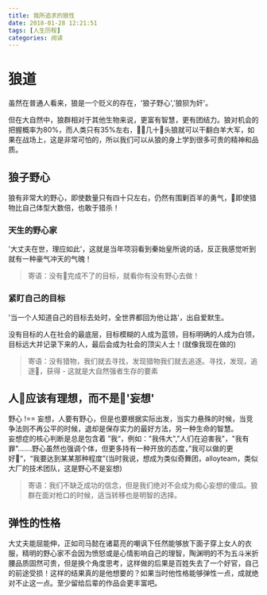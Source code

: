 ```yaml
---
title: 我所追求的狼性
date: 2018-01-28 12:21:51
tags: [人生历程]
categories: 阅读
---
```

# 狼道

虽然在普通人看来，狼是一个贬义的存在，'狼子野心','狼狈为奸'。

但在大自然中，狼群相对于其他生物来说，更富有智慧，更有团结力。狼对机会的把握概率为80%，而人类只有35%左右，几十头狼就可以干翻白羊大军，如果在战场上，这是非常可怕的，所以我们可以从狼的身上学到很多可贵的精神和品质。

## 狼子野心

狼有非常大的野心，即使数量只有四十只左右，仍然有围剿百羊的勇气，即使猎物比自己体型大数倍，也敢于猎杀！

### 天生的野心家

'大丈夫在世，理应如此'，这就是当年项羽看到秦始皇所说的话，反正我感觉听到就有一种豪气冲天的气魄！
> 寄语：没有完成不了的目标，就看你有没有野心去做！

### 紧盯自己的目标

'当一个人知道自己的目标去处时，全世界都回为他让路'，出自爱默生。

没有目标的人在社会的最底层，目标模糊的人成为蓝领，目标明确的人成为白领，目标远大并记录下来的人，最后会成为社会的顶尖人士！(就像我现在做的)
> 寄语：没有猎物，我们就去寻找，发现猎物我们就去追逐。寻找，发现，追逐，获得 - 这就是大自然强者生存的要素

## 人应该有理想，而不是'妄想'

野心 !== 妄想，人要有野心，但是也要根据实际出发，当实力悬殊的时候，当竞争法则不再公平的时候，退却是保存实力的最好方法，另一种生命的智慧。<br>
妄想症的核心判断是总是包含着 ”我“，例如："我伟大","人们在迫害我"，"我有罪".......野心虽然也强调个体，但更多持有一种开放的态度，”我可以做的更好“，“我要达到某某那种程度”(当时我说，想成为类似奇舞团，alloyteam，类似大厂的技术团队，这是野心不是妄想)
> 寄语：我们不缺乏成功的信念，但是我们绝对不会成为痴心妄想的傻瓜。狼群在面对枪口的时候，适当转移也是明智的选择。

## 弹性的性格

大丈夫能屈能伸，正如司马懿在诸葛亮的嘲讽下任然能够放下面子穿上女人的衣服，精明的野心家不会因为愤怒或是心情影响自己的理智，陶渊明的不为五斗米折腰品质固然可贵，但是换个角度思考，这样做的后果是百姓失去了一个好官，自己的前途受损！这样的结果真的是他想要的？如果当时他性格能够弹性一点，成就绝对不止这一点。至少留给后辈的作品会更丰富吧。